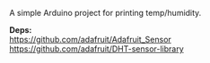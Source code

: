 A simple Arduino project for printing temp/humidity.


**Deps:**  
https://github.com/adafruit/Adafruit_Sensor  
https://github.com/adafruit/DHT-sensor-library
